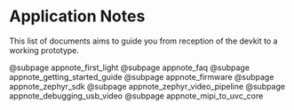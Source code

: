 # Application Notes

This list of documents aims to guide you from reception of the devkit to a working prototype.

<div class="grid">
@subpage appnote_first_light
@subpage appnote_faq
@subpage appnote_getting_started_guide
@subpage appnote_firmware
@subpage appnote_zephyr_sdk
@subpage appnote_zephyr_video_pipeline
@subpage appnote_debugging_usb_video
@subpage appnote_mipi_to_uvc_core
</div>

